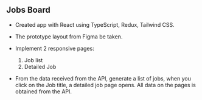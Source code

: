 ## Jobs Board

- Created app with React using TypeScript, Redux, Tailwind CSS.

- The prototype layout from Figma be taken.

- Implement 2 responsive pages:

  1. Job list
  2. Detailed Job

- From the data received from the API, generate a list of jobs, when you click on the Job title, a detailed job page opens. All data on the pages is obtained from the API.
